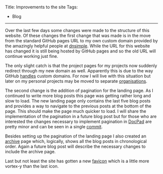 Title: Improvements to the site
Tags:
  - Blog
---

Over the last few days some changes were made to the structure of this website. Of these changes the
first change that was made is in the move from the standard GitHub pages URL to my own custom domain
provided by the amazingly helpful people at [dnsimple](https://dnsimple.com/). While the URL for this
website has changed it is still being hosted by GitHub pages and so the old URL will continue working
just fine.

The only slight catch is that the project pages for my projects now suddenly redirect through my new
domain as well. Apparently this is due to the way GitHub [handles](https://help.github.com/articles/setting-up-a-custom-domain-with-github-pages#overview)
custom domains. For now I will live with this situation but later on my personal projects may be
moved to separate [organisations](https://help.github.com/articles/what-s-the-difference-between-user-and-organization-accounts).

The second change is the addition of pagination for the landing page. As I continued to write more
blog posts this page was getting rather long and slow to load. The new landing page only contains the
last five blog posts and provides a way to navigate to the previous posts at the bottom of the page.
This should make the page much quicker to load. I will share the implementation of the pagination in
a future blog post but for those who are interested the changes necessary to implement pagination in
[DocPad](https://github.com/docpad/docpad-plugin-paged/) are pretty minor and can be seen in a single
[commit](https://github.com/pvandervelde/mindvortex/commit/9472ad503725eb42d98e30b6c4452d2b6766b344).

Besides setting up the pagination of the landing page I also created an [archive](/archive.html)
page which, logically, shows all the blog posts in chronological order. Again a future blog post will
describe the necessary changes to include the archive page.

Last but not least the site has gotten a new [favicon](http://en.wikipedia.org/wiki/Favicon) which is
a little more vortex-y than the last icon.
